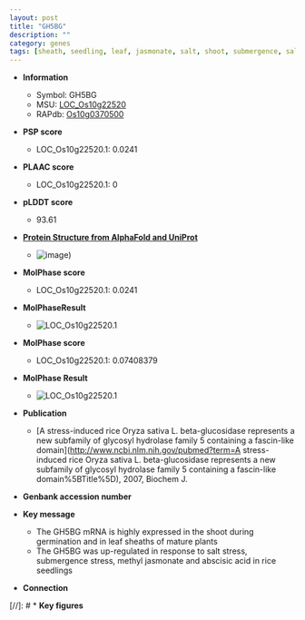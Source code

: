 ```yaml
---
layout: post
title: "GH5BG"
description: ""
category: genes
tags: [sheath, seedling, leaf, jasmonate, salt, shoot, submergence, salt stress]
---
```


* **Information**  
    + Symbol: GH5BG  
    + MSU: [LOC_Os10g22520](http://rice.plantbiology.msu.edu/cgi-bin/ORF_infopage.cgi?orf=LOC_Os10g22520)  
    + RAPdb: [Os10g0370500](http://rapdb.dna.affrc.go.jp/viewer/gbrowse_details/irgsp1?name=Os10g0370500)  

* **PSP score**  
    + LOC_Os10g22520.1: 0.0241 

* **PLAAC score**  
    + LOC_Os10g22520.1: 0 

* **pLDDT score**
    + 93.61

* **[Protein Structure from AlphaFold and UniProt](https://www.uniprot.org/uniprotkb/Q8RU06/entry#structure)**
    + ![image](https://ricepsp.github.io/images/Q8/AF-Q8RU06-F1.png))

* **MolPhase score**
    + LOC_Os10g22520.1: 0.0241

* **MolPhaseResult**
    + ![LOC_Os10g22520.1](https://ricepsp.github.io/pictures/LOC_Os10g/LOC_Os10g22520.1.png)

* **MolPhase score**
    + LOC_Os10g22520.1: 0.07408379

* **MolPhase Result**
    + ![LOC_Os10g22520.1](https://304243504.github.io/Pictures/LOC_Os10g/LOC_Os10g22520.1.png)

* **Publication**  
    + [A stress-induced rice Oryza sativa L. beta-glucosidase represents a new subfamily of glycosyl hydrolase family 5 containing a fascin-like domain](http://www.ncbi.nlm.nih.gov/pubmed?term=A stress-induced rice Oryza sativa L. beta-glucosidase represents a new subfamily of glycosyl hydrolase family 5 containing a fascin-like domain%5BTitle%5D), 2007, Biochem J.

* **Genbank accession number**  

* **Key message**  
    + The GH5BG mRNA is highly expressed in the shoot during germination and in leaf sheaths of mature plants
    + The GH5BG was up-regulated in response to salt stress, submergence stress, methyl jasmonate and abscisic acid in rice seedlings

* **Connection**  

[//]: # * **Key figures**  


